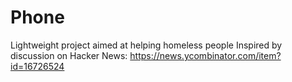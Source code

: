 # Phone
Lightweight project aimed at helping homeless people 
Inspired by discussion on Hacker News: https://news.ycombinator.com/item?id=16726524
